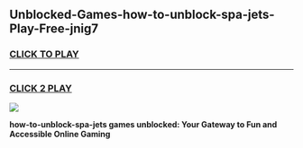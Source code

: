 
## Unblocked-Games-how-to-unblock-spa-jets-Play-Free-jnig7
<h3>
<a href="https://premium76.site?title=how-to-unblock-spa-jets&ref=21A">CLICK TO PLAY</a></h3>
<hr>

<h3>
<a href="https://premium76.site?title=how-to-unblock-spa-jets&ref=21A">CLICK 2 PLAY</a>
  
</h3>

<a href="https://premium76.site?title=how-to-unblock-spa-jets&ref=21A"><img src="https://clearcache.store/games.png"></a>


**how-to-unblock-spa-jets games unblocked: Your Gateway to Fun and Accessible Online Gaming**
